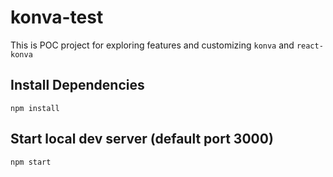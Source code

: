 # konva-test

This is POC project for exploring features and customizing `konva` and `react-konva`

## Install Dependencies
`npm install`

## Start local dev server (default port 3000)
`npm start`
